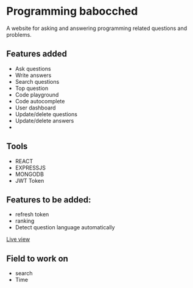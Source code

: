 # Programming babocched
A website for asking and answering programming related questions and
problems.

## Features added
- Ask questions
- Write answers
- Search questions
- Top question
- Code playground
- Code autocomplete
- User dashboard
- Update/delete questions
- Update/delete answers
- 
## Tools
- REACT
- EXPRESSJS
- MONGODB
- JWT Token

## Features to be added:
- refresh token
- ranking
- Detect question language automatically


[Live view](https://programmingb.netlify.app/)

## Field to work on
- search
- Time
